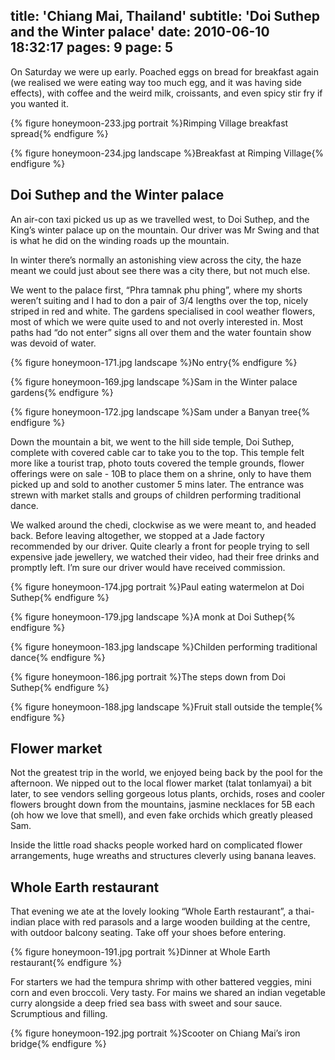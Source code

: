title: 'Chiang Mai, Thailand'
subtitle: 'Doi Suthep and the Winter palace'
date: 2010-06-10 18:32:17
pages: 9
page: 5
---

On Saturday we were up early. Poached eggs on bread for breakfast again (we realised we were eating way too much egg, and it was having side effects), with coffee and the weird milk, croissants, and even spicy stir fry if you wanted it.

{% figure honeymoon-233.jpg portrait %}Rimping Village breakfast spread{% endfigure %}

{% figure honeymoon-234.jpg landscape %}Breakfast at Rimping Village{% endfigure %}

## Doi Suthep and the Winter palace

An air-con taxi picked us up as we travelled west, to Doi Suthep, and the King’s winter palace up on the mountain. Our driver was Mr Swing and that is what he did on the winding roads up the mountain.

In winter there’s normally an astonishing view across the city, the haze meant we could just about see there was a city there, but not much else.

We went to the palace first, “Phra tamnak phu phing”, where my shorts weren’t suiting and I had to don a pair of 3/4 lengths over the top, nicely striped in red and white. The gardens specialised in cool weather flowers, most of which we were quite used to and not overly interested in. Most paths had “do not enter” signs all over them and the water fountain show was devoid of water.

{% figure honeymoon-171.jpg landscape %}No entry{% endfigure %}

{% figure honeymoon-169.jpg landscape %}Sam in the Winter palace gardens{% endfigure %}

{% figure honeymoon-172.jpg landscape %}Sam under a Banyan tree{% endfigure %}

Down the mountain a bit, we went to the hill side temple, Doi Suthep, complete with covered cable car to take you to the top. This temple felt more like a tourist trap, photo touts covered the temple grounds, flower offerings were on sale - 10B to place them on a shrine, only to have them picked up and sold to another customer 5 mins later. The entrance was strewn with market stalls and groups of children performing traditional dance.

We walked around the chedi, clockwise as we were meant to, and headed back. Before leaving altogether, we stopped at a Jade factory recommended by our driver. Quite clearly a front for people trying to sell expensive jade jewellery, we watched their video, had their free drinks and promptly left. I’m sure our driver would have received commission.

{% figure honeymoon-174.jpg portrait %}Paul eating watermelon at Doi Suthep{% endfigure %}

{% figure honeymoon-179.jpg landscape %}A monk at Doi Suthep{% endfigure %}

{% figure honeymoon-183.jpg landscape %}Childen performing traditional dance{% endfigure %}

{% figure honeymoon-186.jpg portrait %}The steps down from Doi Suthep{% endfigure %}

{% figure honeymoon-188.jpg landscape %}Fruit stall outside the temple{% endfigure %}

## Flower market

Not the greatest trip in the world, we enjoyed being back by the pool for the afternoon. We nipped out to the local flower market (talat tonlamyai) a bit later, to see vendors selling gorgeous lotus plants, orchids, roses and cooler flowers brought down from the mountains, jasmine necklaces for 5B each (oh how we love that smell), and even fake orchids which greatly pleased Sam.

Inside the little road shacks people worked hard on complicated flower arrangements, huge wreaths and structures cleverly using banana leaves.

## Whole Earth restaurant

That evening we ate at the lovely looking “Whole Earth restaurant”, a thai-indian place with red parasols and a large wooden building at the centre, with outdoor balcony seating. Take off your shoes before entering.

{% figure honeymoon-191.jpg portrait %}Dinner at Whole Earth restaurant{% endfigure %}

For starters we had the tempura shrimp with other battered veggies, mini corn and even broccoli. Very tasty. For mains we shared an indian vegetable curry alongside a deep fried sea bass with sweet and sour sauce. Scrumptious and filling.

{% figure honeymoon-192.jpg portrait %}Scooter on Chiang Mai’s iron bridge{% endfigure %}
